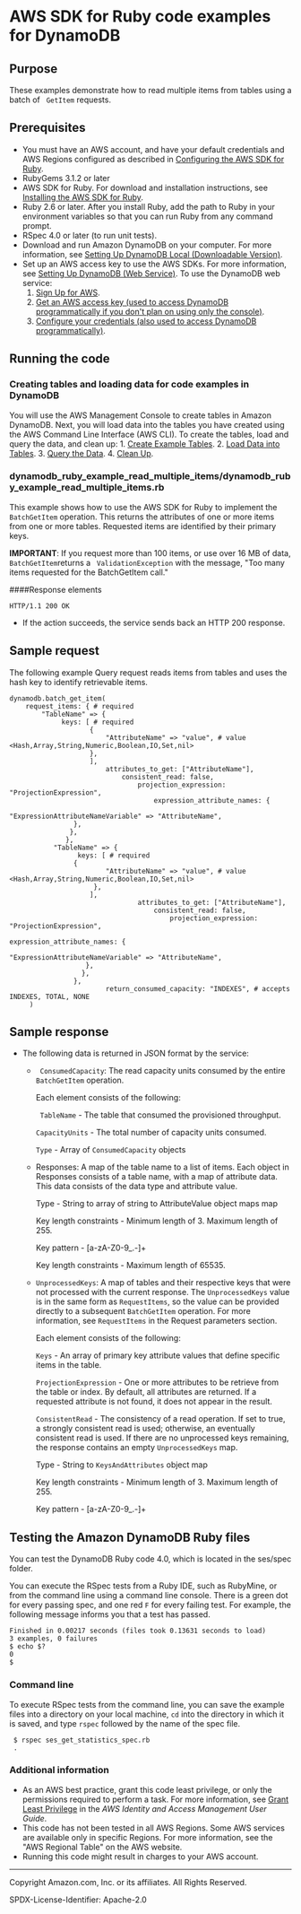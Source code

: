 # AWS SDK for Ruby code examples for DynamoDB

## Purpose

These examples demonstrate how to read multiple items from tables using a batch of 
``` GetItem```
requests. 

## Prerequisites 

- You must have an AWS account, and have your default credentials and AWS Regions configured
as described in [Configuring the AWS SDK for Ruby](https://docs.aws.amazon.com/sdk-for-ruby/v3/developer-guide/setup-config.html).
- RubyGems 3.1.2 or later 
- AWS SDK for Ruby. For download and installation instructions, see [Installing the AWS SDK for Ruby](https://docs.aws.amazon.com/sdk-for-ruby/v3/developer-guide/setup-install.html).
- Ruby 2.6 or later. After you install Ruby, add the path to Ruby in your environment variables so that you can run 
Ruby from any command prompt. 
- RSpec 4.0 or later (to run unit tests).
- Download and run Amazon DynamoDB on your computer. For more information, see 
[Setting Up DynamoDB Local (Downloadable Version)](https://docs.aws.amazon.com/amazondynamodb/latest/developerguide/DynamoDBLocal.html).
- Set up an AWS access key to use the AWS SDKs. For more information, 
see [Setting Up DynamoDB (Web Service)](https://docs.aws.amazon.com/amazondynamodb/latest/developerguide/SettingUp.DynamoWebService.html).
To use the DynamoDB web service:
    1. [Sign Up for AWS](https://portal.aws.amazon.com/billing/signup#/).
    2. [Get an AWS access key (used to access DynamoDB programmatically if you don't
    plan on using only the console)](https://signin.aws.amazon.com/signin?redirect_uri=https%3A%2F%2Fconsole.aws.amazon.com%2Fiam%2F%3Fstate%3DhashArgs%2523%26isauthcode%3Dtrue&client_id=arn%3Aaws%3Aiam%3A%3A015428540659%3Auser%2Fiam&forceMobileApp=0).
    3. [Configure your credentials (also used to access DynamoDB programmatically)](https://docs.aws.amazon.com/amazondynamodb/latest/developerguide/Tools.CLI.html).

##  Running the code 

### Creating tables and loading data for code examples in DynamoDB
You will use the AWS Management Console to create tables in Amazon DynamoDB. Next, you will load 
data into the tables you have created using the AWS Command Line Interface (AWS CLI).
To create the tables, load and query the data, and clean up: 
    1. [Create Example Tables](https://docs.aws.amazon.com/amazondynamodb/latest/developerguide/SampleData.CreateTables.html).
    2. [Load Data into Tables](https://docs.aws.amazon.com/amazondynamodb/latest/developerguide/SampleData.LoadData.html).
    3. [Query the Data](https://docs.aws.amazon.com/amazondynamodb/latest/developerguide/SampleData.Query.html).
    4. [Clean Up](https://docs.aws.amazon.com/amazondynamodb/latest/developerguide/SampleData.DeleteTables.html).
    

### dynamodb_ruby_example_read_multiple_items/dynamodb_ruby_example_read_multiple_items.rb

This example shows how to use the AWS SDK for Ruby to implement the 
``` BatchGetItem ```
operation. This returns the attributes of one or more items from one or more tables. 
Requested items are identified by their primary keys.
                                                                          
**IMPORTANT**: If you request more than 100 items, or use over 16 MB of data, ``` BatchGetItem```returns 
a ``` ValidationException``` with the message, "Too many items requested for the BatchGetItem call."

####Response elements

`HTTP/1.1 200 OK`
- If the action succeeds, the service sends back an HTTP 200 response.

## Sample request 
The following example Query request reads items from tables and uses the hash key to 
identify retrievable items. 

    dynamodb.batch_get_item(
        request_items: { # required
            "TableName" => {
                 keys: [ # required
                        {
                            "AttributeName" => "value", # value <Hash,Array,String,Numeric,Boolean,IO,Set,nil>
                        },
                        ],
                            attributes_to_get: ["AttributeName"],
                                consistent_read: false,
                                    projection_expression: "ProjectionExpression",
                                        expression_attribute_names: {
                                             "ExpressionAttributeNameVariable" => "AttributeName",
                    },
                   },
                  },
               "TableName" => {
                     keys: [ # required
                    {
                            "AttributeName" => "value", # value <Hash,Array,String,Numeric,Boolean,IO,Set,nil>
                         },
                        ],
                                    attributes_to_get: ["AttributeName"],
                                        consistent_read: false,
                                            projection_expression: "ProjectionExpression",
                                                expression_attribute_names: {
                                                       "ExpressionAttributeNameVariable" => "AttributeName",
                       },
                      },
                    },
                            return_consumed_capacity: "INDEXES", # accepts INDEXES, TOTAL, NONE
         )

 
## Sample response
    
  - The following data is returned in JSON format by the service:
      - ``` ConsumedCapacity```:
        The read capacity units consumed by the entire ``` BatchGetItem``` operation.
        
        Each element consists of the following:
        
        ``` TableName``` - The table that consumed the provisioned throughput.
        
        ```CapacityUnits``` - The total number of capacity units consumed.
        
        ```Type``` - Array of ```ConsumedCapacity``` objects
       
      - Responses:
        A map of the table name to a list of items. Each object in Responses consists of a table name, with a map of 
        attribute data. This data consists of the data type and attribute value.
        
        Type - String to array of string to AttributeValue object maps map
        
        Key length constraints -  Minimum length of 3. Maximum length of 255.
        
        Key pattern - [a-zA-Z0-9_.-]+
        
        Key length constraints - Maximum length of 65535.
        
       - ```UnprocessedKeys```:
         A map of tables and their respective keys that were not processed with the current response. 
         The ```UnprocessedKeys``` value is in the same form as ```RequestItems```, so the value can be provided directly to a 
         subsequent ```BatchGetItem``` operation. For more information, see ```RequestItems``` in the Request parameters section.
         
         Each element consists of the following:
         
         ```Keys``` - An array of primary key attribute values that define specific items in the table.
         
         ```ProjectionExpression``` - One or more attributes to be retrieve from the table or index. By default, all attributes are returned. If a requested attribute is not found, it does not appear in the result.
        
         ```ConsistentRead``` - The consistency of a read operation. If set to true, a strongly consistent read is used; otherwise, an eventually consistent read is used.
         If there are no unprocessed keys remaining, the response contains an empty ```UnprocessedKeys``` map.
         
         Type -  String to ```KeysAndAttributes``` object map
         
         Key length constraints -  Minimum length of 3. Maximum length of 255.
         
         Key pattern - [a-zA-Z0-9_.-]+





## Testing the Amazon DynamoDB Ruby files
You can test the DynamoDB Ruby code 4.0, which is located in the ses/spec folder.

You can execute the RSpec tests from a Ruby IDE, such as RubyMine, or from the command
line using a command line console. There is a green dot for every passing spec, and one
red `F` for every failing test. For example, the following message informs you that a 
test has passed.

    Finished in 0.00217 seconds (files took 0.13631 seconds to load)
    3 examples, 0 failures
    $ echo $?
    0
    $ 
    
### Command line 
To execute RSpec tests from the command line, you can save the example files into a 
directory on your local machine, `cd` into the directory in which it is saved, and 
type `rspec` followed by the name of the spec file.

     $ rspec ses_get_statistics_spec.rb
     .
        
### Additional information
- As an AWS best practice, grant this code least privilege, or only the 
  permissions required to perform a task. For more information, see 
  [Grant Least Privilege](https://docs.aws.amazon.com/IAM/latest/UserGuide/best-practices.html#grant-least-privilege) 
  in the *AWS Identity and Access Management 
  User Guide*.
- This code has not been tested in all AWS Regions. Some AWS services are 
  available only in specific Regions. For more information, see the 
  "AWS Regional Table" on the AWS website.
- Running this code might result in charges to your AWS account.

---
Copyright Amazon.com, Inc. or its affiliates. All Rights Reserved.

SPDX-License-Identifier: Apache-2.0